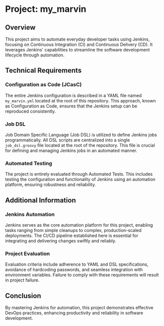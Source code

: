 # Project: my_marvin

## Overview

This project aims to automate everyday developer tasks using Jenkins, focusing on Continuous Integration (CI) and Continuous Delivery (CD). It leverages Jenkins' capabilities to streamline the software development lifecycle through automation.

## Technical Requirements

### Configuration as Code (JCasC)

The entire Jenkins configuration is described in a YAML file named `my_marvin.yml` located at the root of this repository. This approach, known as Configuration as Code, ensures that the Jenkins setup can be reproduced consistently.

### Job DSL

Job Domain Specific Language (Job DSL) is utilized to define Jenkins jobs programmatically. All DSL scripts are centralized into a single `job_dsl.groovy` file located at the root of the repository. This file is crucial for defining and managing Jenkins jobs in an automated manner.

### Automated Testing

The project is entirely evaluated through Automated Tests. This includes testing the configuration and functionality of Jenkins using an automation platform, ensuring robustness and reliability.

## Additional Information

### Jenkins Automation

Jenkins serves as the core automation platform for this project, enabling tasks ranging from simple cleanups to complex, production-scaled deployments. The CI/CD pipeline established here is essential for integrating and delivering changes swiftly and reliably.

### Project Evaluation

Evaluation criteria include adherence to YAML and DSL specifications, avoidance of hardcoding passwords, and seamless integration with environment variables. Failure to comply with these requirements will result in project failure.

## Conclusion

By mastering Jenkins for automation, this project demonstrates effective DevOps practices, enhancing productivity and reliability in software development.
